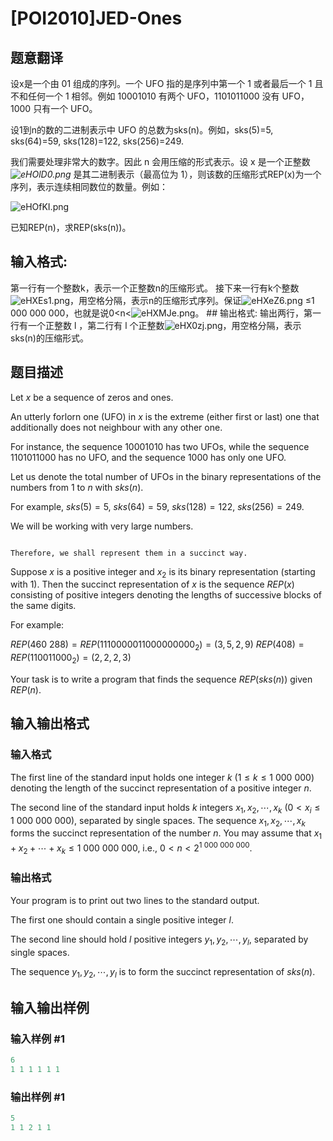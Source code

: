 # [POI2010]JED-Ones

## 题意翻译

设x是一个由 01 组成的序列。一个 UFO 指的是序列中第一个 1 或者最后一个 1 且不和任何一个 1 相邻。例如 10001010 有两个 UFO，1101011000 没有 UFO，1000 只有一个 UFO。

设1到n的数的二进制表示中 UFO 的总数为sks(n)。例如，sks(5)=5, sks(64)=59, sks(128)=122, sks(256)=249.

我们需要处理非常大的数字。因此 n 会用压缩的形式表示。设 x 是一个正整数 _![eHOlD0.png](https://s2.ax1x.com/2019/08/09/eHOlD0.png)_ 是其二进制表示（最高位为 1），则该数的压缩形式REP(x)为一个序列，表示连续相同数位的数量。例如：

![eHOfKI.png](https://s2.ax1x.com/2019/08/09/eHOfKI.png)

已知REP(n)，求REP(sks(n))。

## 输入格式:

第一行有一个整数k，表示一个正整数n的压缩形式。 接下来一行有k个整数![eHXEs1.png](https://s2.ax1x.com/2019/08/09/eHXEs1.png)，用空格分隔，表示n的压缩形式序列。保证![eHXeZ6.png](https://s2.ax1x.com/2019/08/09/eHXeZ6.png) ≤1 000 000 000，也就是说0<n<![eHXMJe.png](https://s2.ax1x.com/2019/08/09/eHXMJe.png)。 ## 输出格式: 输出两行，第一行有一个正整数 l ，第二行有 l 个正整数![eHX0zj.png](https://s2.ax1x.com/2019/08/09/eHX0zj.png)，用空格分隔，表示sks(n)的压缩形式。 

## 题目描述

Let $x$ be a sequence of zeros and ones.

An utterly forlorn one (UFO) in $x$ is the extreme (either first or last) one that additionally does not neighbour with any other one.

For instance, the sequence 10001010 has two UFOs, while the sequence 1101011000 has no UFO, and the sequence 1000 has only one UFO.

Let us denote the total number of UFOs in the binary representations of the numbers from 1 to $n$ with $sks(n)$.

For example, $sks(5)=5$, $sks(64)=59$, $sks(128)=122$, $sks(256)=249$.

We will be working with very large numbers.

```plain

Therefore, we shall represent them in a succinct way.

```

Suppose $x$ is a positive integer and $x_2$ is its binary representation (starting with 1). Then the succinct representation of $x$ is the sequence $REP(x)$ consisting of positive integers denoting the lengths of successive blocks of the same digits.

For example:

$REP(460\ 288)=REP(1110000011000000000_2)=(3,5,2,9)$ $REP(408)=REP(110011000_2)=(2,2,2,3)$

Your task is to write a program that finds the sequence $REP(sks(n))$ given $REP(n)$.

## 输入输出格式

### 输入格式

The first line of the standard input holds one integer $k$ ($1\le k\le 1\ 000\ 000$) denoting the length of the succinct representation of a positive integer $n$.

The second line of the standard input holds $k$ integers $x_1,x_2,\cdots,x_k$ ($0<x_i\le 1\ 000\ 000\ 000$), separated by single spaces. The sequence $x_1,x_2,\cdots,x_k$ forms the succinct representation of the number $n$. You may assume that $x_1+x_2+\cdots+x_k\le 1\ 000\ 000\ 000$, i.e., $0<n<2^{1\ 000\ 000\ 000}$. 

### 输出格式

Your program is to print out two lines to the standard output.

The first one should contain a single positive integer $l$.

The second line should hold $l$ positive integers $y_1,y_2,\cdots,y_l$, separated by single spaces.

The sequence $y_1,y_2,\cdots,y_l$ is to form the succinct representation of $sks(n)$.

## 输入输出样例

### 输入样例 #1

```cpp
6
1 1 1 1 1 1
```


### 输出样例 #1

```cpp
5
1 1 2 1 1
```


